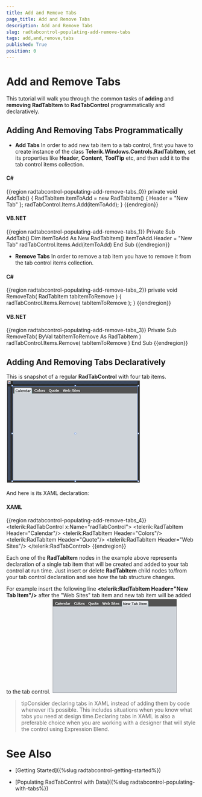 ```yaml
---
title: Add and Remove Tabs
page_title: Add and Remove Tabs
description: Add and Remove Tabs
slug: radtabcontrol-populating-add-remove-tabs
tags: add,and,remove,tabs
published: True
position: 0
---
```


# Add and Remove Tabs



This tutorial will walk you through the common tasks of __adding__ and __removing__ __RadTabItem__ to __RadTabControl__ programmatically and declaratively.
			

## Adding And Removing Tabs Programmatically

* __Add Tabs__ In order to add new tab item to a tab control, first you have to create instance of the class __Telerik.Windows.Controls.RadTabItem__, set its properties like __Header__, __Content__, __ToolTip__ etc, and then add it to the tab control items collection.
					

#### __C#__

{{region radtabcontrol-populating-add-remove-tabs_0}}
	private void AddTab()
	{
	    RadTabItem itemToAdd = new RadTabItem()
	    {
	        Header = "New Tab"
	    };
	    radTabControl.Items.Add(itemToAdd);
	}
	{{endregion}}



#### __VB.NET__

{{region radtabcontrol-populating-add-remove-tabs_1}}
	Private Sub AddTab()
	    Dim itemToAdd As New RadTabItem()
	    itemToAdd.Header = "New Tab"
	    radTabControl.Items.Add(itemToAdd)
	End Sub
	{{endregion}}



* __Remove Tabs__ In order to remove a tab item you have to remove it from the tab control items collection.

#### __C#__

{{region radtabcontrol-populating-add-remove-tabs_2}}
	private void RemoveTab( RadTabItem tabItemToRemove )
	{
	    radTabControl.Items.Remove( tabItemToRemove );
	}
	{{endregion}}



#### __VB.NET__

{{region radtabcontrol-populating-add-remove-tabs_3}}
	Private Sub RemoveTab( ByVal tabItemToRemove As RadTabItem )
	    radTabControl.Items.Remove( tabItemToRemove )
	End Sub
	{{endregion}}



## Adding And Removing Tabs Declaratively

This is snapshot of a regular __RadTabControl__ with four tab items.
![](images/RadTabControl_Figure_00240.png)

And here is its XAML declaration:

#### __XAML__

{{region radtabcontrol-populating-add-remove-tabs_4}}
	<telerik:RadTabControl x:Name="radTabControl">
	    <telerik:RadTabItem Header="Calendar"/>
	    <telerik:RadTabItem Header="Colors"/>
	    <telerik:RadTabItem Header="Quote"/>
	    <telerik:RadTabItem Header="Web Sites"/>
	</telerik:RadTabControl>
	{{endregion}}



Each one of the __RadTabItem__ nodes in the example above represents declaration of a single tab item that will be created and added to your tab control at run time. Just insert or delete __RadTabItem__ child nodes to/from your tab control declaration and see how the tab structure changes.
				

For example insert the following line __<telerik:RadTabItem Header="New Tab Item"/>__ after the "Web Sites" tab item and new tab item will be added to the tab control.
![](images/RadTabControl_Figure_00250.png)

>tipConsider declaring tabs in XAML instead of adding them by code whenever it’s possible. This includes situations when you know what tabs you need at design time.Declaring tabs in XAML is also a preferable choice when you are working with a designer that will style the control using Expression Blend.

# See Also

 * [Getting Started]({%slug radtabcontrol-getting-started%})

 * [Populating RadTabControl with Data]({%slug radtabcontrol-populating-with-tabs%})
